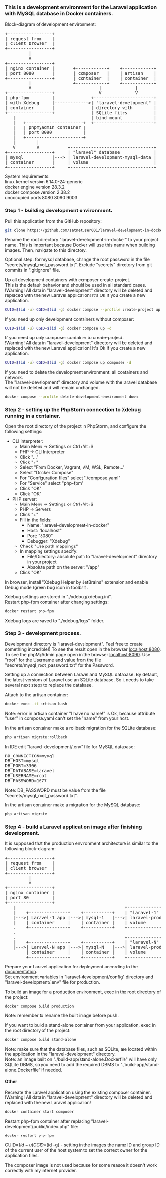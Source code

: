### This is a development environment for the Laravel application with MySQL database in Docker containers.

Block-diagram of development environment:
<pre>
+-----------------+
| request from    |
| client browser  |
+-----------------+
         |
         V
+-----------------+
| nginx container |       +------------+    +------------+
| port 8080       |       | composer   |    | artisan    |
+-----------------+       | container  |    | container  |
         |                +------------+    +------------+
         V                          |             |
+-----------------+                 V             V
| php-fpm         |              +-----------------------+
| with Xdebug     |------------->| "laravel-development" |
| container       |              | directory with        |
+-----------------+              | SQLite files          |
   |                             | bind mount            |
   |   +----------------------+  +-----------------------+
   |   | phpmyadmin container |
   |   | port 8090            |
   |   +----------------------+
   |        |
   V        V           +--------------------------------+
+-----------------+     | "laravel" database             |
| mysql           |---> | laravel-development-mysql-data |
| container       |     | volume                         |
+-----------------+     +--------------------------------+
</pre>

System requirements:  
linux kernel version 6.14.0-24-generic  
docker engine version 28.3.2  
docker compose version 2.38.2  
unoccupied ports 8080 8090 9003  

### Step 1 - building development environment.

Pull this application from the GitHub repository:
```bash
git clone https://github.com/satnetuser001/laravel-development-in-docker.git
```
Rename the root directory "laravel-development-in-docker" to your project name. This is important because Docker will use this name when building images. Then, navigate to this directory.

Optional step: for mysql database, change the root password in the file "secrets/mysql_root_password.txt". Exclude "secrets" directory from git commits in ".gitignore" file.

Up all development containers with composer create-project.  
This is the default behavior and should be used in all standard cases.  
!Warning! All data in "laravel-development" directory will be deleted and replaced with the new Laravel application! It's Ok if you create a new application.  
```bash
CUID=$(id -u) CGID=$(id -g) docker compose --profile create-project up -d
```

If you need up only development containers without composer:  
```bash
CUID=$(id -u) CGID=$(id -g) docker compose up -d
```

If you need up only composer container to create-project.  
!Warning! All data in "laravel-development" directory will be deleted and replaced with the new Laravel application! It's Ok if you create a new application.  
```bash
CUID=$(id -u) CGID=$(id -g) docker compose up composer -d
```

If you need to delete the development environment: all containers and network.  
The "laravel-development" directory and volume with the laravel database will not be deleted and will remain unchanged.  
```bash
docker compose --profile delete-development-environment down
```
  
### Step 2 - setting up the PhpStorm connection to Xdebug running in a container.  
Open the root directory of the project in PhpStorm, and configure the following settings:  
- CLI interpreter:
    - Main Menu → Settings or Ctrl+Alt+S
    - PHP → CLI Interpreter
    - Click "..."
    - Click "+"
    - Select "From Docker, Vagrant, VM, WSL, Remote..."
    - Select "Docker Compose"
    - For "Configuration files" select "./compose.yaml"
    - For "Service" select "php-fpm"
    - Click "OK"
    - Click "OK"
- PHP server:
    - Main Menu → Settings or Ctrl+Alt+S
    - PHP → Servers
    - Click "+"
    - Fill in the fields:
        - Name: "laravel-development-in-docker"
        - Host: "localhost"
        - Port: "8080"
        - Debugger: "Xdebug"
    - Check "Use path mappings"
    - In mapping settings specify:
        - File/Directory: absolute path to "laravel-development" directory in your project
        - Absolute path on the server: "/app"
    - Click "OK"  

In browser, install "Xdebug Helper by JetBrains" extension and enable Debug mode (green bug icon in toolbar).  

Xdebug settings are stored in "./xdebug/xdebug.ini".  
Restart php-fpm container after changing settings:
```bash
docker restart php-fpm
```
Xdebug logs are saved to "./xdebug/logs" folder.  

### Step 3 - development process.

Development directory is "laravel-development". Feel free to create something incredible!) To see the result open in the browser [localhost:8080](http://localhost:8080).  
To see the phpMyAdmin page open in the browser [localhost:8090](http://localhost:8090). Use "root" for the Username and value from the file "secrets/mysql_root_password.txt" for the Password.

Setting up a connection between Laravel and MySQL database. By default, the latest versions of Laravel use an SQLite database. So it needs to take several next steps to replace the database.

Attach to the artisan container:  
```bash
docker exec -it artisan bash
```
Note: error in artisan container "I have no name!" is Ok, because attribute "user" in compose.yaml can't set the "name" from your host.

In the artisan container make a rollback migration for the SQLite database:  
```php
php artisan migrate:rollback
```

In IDE edit "laravel-development/.env" file for MySQL database:
<pre>
DB_CONNECTION=mysql
DB_HOST=mysql
DB_PORT=3306
DB_DATABASE=laravel
DB_USERNAME=root
DB_PASSWORD=1077
</pre>
Note: DB_PASSWORD must be value from the file "secrets/mysql_root_password.txt".

In the artisan container make a migration for the MySQL database:  
```php
php artisan migrate
```

### Step 4 - build a Laravel application image after finishing development.

It is supposed that the production environment architecture is similar to the following block-diagram:
<pre>
+-----------------+
| request from    |
| client browser  |
+-----------------+
         |
         V
+-----------------+
| nginx container |
| port 80         |
+-----------------+
   |                                          +---------------------------------+
   |    +---------------+    +-----------+    | "laravel-1" database            |
   |--->| Laravel-1 app |--->| mysql-1   |--->| laravel-production-mysql-data-1 |
   |    | container     |    | container |    | volume                          |
   .    +---------------+    +-----------+    +---------------------------------+
   .
   .                                          +---------------------------------+
   |    +---------------+    +-----------+    | "laravel-N" database            |
   |--->| Laravel-N app |--->| mysql-N   |--->| laravel-production-mysql-data-N |
        | container     |    | container |    | volume                          |
        +---------------+    +-----------+    +---------------------------------+
</pre>

Prepare your Laravel application for deployment according to the [documentation](https://laravel.com/docs/12.x/deployment).  
Set environment variables in "laravel-development/config" directory and "laravel-development/.env" file for production.

To build an image for a production environment, exec in the root directory of the project:
```bash
docker compose build production
```
Note: remember to rename the built image before push.

If you want to build a stand-alone container from your application, exec in the root directory of the project:
```bash
docker compose build stand-alone
```
Note: make sure that the database files, such as SQLite, are located within the application in the "laravel-development" directory.  
Note: an image built on "./build-app/stand-alone.Dockerfile" will have only SQLite DBMS, so you need to add the required DBMS to "./build-app/stand-alone.Dockerfile" if needed.

#### Other

Recreate the Laravel application using the existing composer container.  
!Warning! All data in "laravel-development" directory will be deleted and replaced with the new Laravel application!
```bash
docker container start composer
```

Restart php-fpm container after replacing "laravel-development/public/index.php" file:  
```bash
docker restart php-fpm
```

CUID=$(id -u) CGID=$(id -g) - setting in the images the name ID and group ID of the current user of the host system to set the correct owner for the application files.

The composer image is not used because for some reason it doesn't work correctly with my internet provider.